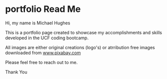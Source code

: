 # portfolio Read Me

Hi, my name is Michael Hughes

This is a portfolio page created to showcase my accomplishments and skills developed in the UCF coding bootcamp.

All images are either original creations (logo's) or atrribution free images downloaded from www.pixabay.com

Please feel free to reach out to me.

Thank You
